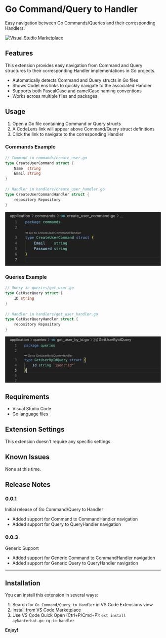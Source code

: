 # Go Command/Query to Handler

Easy navigation between Go Commands/Queries and their corresponding Handlers.

[![Visual Studio Marketplace](https://img.shields.io/visual-studio-marketplace/v/aykanferhat.go-cq-to-handler.svg)](https://marketplace.visualstudio.com/items?itemName=aykanferhat.go-cq-to-handler)

## Features

This extension provides easy navigation from Command and Query structures to their corresponding Handler implementations in Go projects.

- Automatically detects Command and Query structs in Go files
- Shows CodeLens links to quickly navigate to the associated Handler
- Supports both PascalCase and camelCase naming conventions
- Works across multiple files and packages

## Usage

1. Open a Go file containing Command or Query structs
2. A CodeLens link will appear above Command/Query struct definitions
3. Click the link to navigate to the corresponding Handler

### Commands Example

```go
// Command in commands/create_user.go
type CreateUserCommand struct {
    Name  string
    Email string
}

// Handler in handlers/create_user_handler.go
type CreateUserCommandHandler struct {
    repository Repository
}
```

![Command Handler Screen](images/command_screen.png)

### Queries Example

```go
// Query in queries/get_user.go
type GetUserQuery struct {
    ID string
}

// Handler in handlers/get_user_handler.go
type GetUserQueryHandler struct {
    repository Repository
}
```

![Query Handler Screen](images/query_screen.png)

## Requirements

- Visual Studio Code
- Go language files

## Extension Settings

This extension doesn't require any specific settings.

## Known Issues

None at this time.

## Release Notes

### 0.0.1

Initial release of Go Command/Query to Handler
- Added support for Command to CommandHandler navigation
- Added support for Query to QueryHandler navigation

### 0.0.3

Generic Support
- Added support for Generic Command to CommandHandler navigation
- Added support for Generic Query to QueryHandler navigation

---

## Installation

You can install this extension in several ways:

1. Search for `Go Command/Query to Handler` in VS Code Extensions view
2. [Install from VS Code Marketplace](https://marketplace.visualstudio.com/items?itemName=aykanferhat.go-cq-to-handler)
3. Use VS Code Quick Open (Ctrl+P/Cmd+P): `ext install aykanferhat.go-cq-to-handler`

**Enjoy!**
